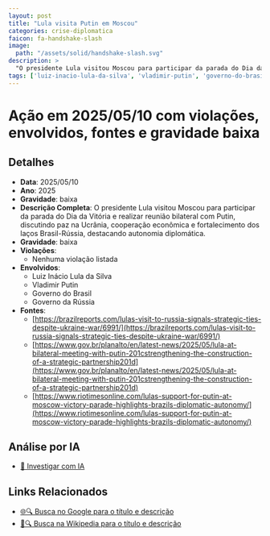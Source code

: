 ```yaml
---
layout: post
title: "Lula visita Putin em Moscou"
categories: crise-diplomatica
faicon: fa-handshake-slash
image:
  path: "/assets/solid/handshake-slash.svg"
description: > 
  "O presidente Lula visitou Moscou para participar da parada do Dia da Vitória e realizar reunião bilateral com Putin, discutindo paz na Ucrânia, cooperação econômica e fortalecimento dos laços Brasil-Rússia, destacando autonomia diplomática."
tags: ['luiz-inacio-lula-da-silva', 'vladimir-putin', 'governo-do-brasil', 'governo-da-russia', 'gravidade-baixa']
---
```


# Ação em 2025/05/10 com violações, envolvidos, fontes e gravidade baixa

## Detalhes
- **Data**: 2025/05/10
- **Ano**: 2025
- **Gravidade**: baixa
- **Descrição Completa**: O presidente Lula visitou Moscou para participar da parada do Dia da Vitória e realizar reunião bilateral com Putin, discutindo paz na Ucrânia, cooperação econômica e fortalecimento dos laços Brasil-Rússia, destacando autonomia diplomática.
- **Gravidade**: baixa <i class="fas fa-handshake fa-2x"></i>
- **Violações**:
  - Nenhuma violação listada
- **Envolvidos**:
  - Luiz Inácio Lula da Silva
  - Vladimir Putin
  - Governo do Brasil
  - Governo da Rússia
- **Fontes**:
  - [https://brazilreports.com/lulas-visit-to-russia-signals-strategic-ties-despite-ukraine-war/6991/](https://brazilreports.com/lulas-visit-to-russia-signals-strategic-ties-despite-ukraine-war/6991/)
  - [https://www.gov.br/planalto/en/latest-news/2025/05/lula-at-bilateral-meeting-with-putin-201cstrengthening-the-construction-of-a-strategic-partnership201d](https://www.gov.br/planalto/en/latest-news/2025/05/lula-at-bilateral-meeting-with-putin-201cstrengthening-the-construction-of-a-strategic-partnership201d)
  - [https://www.riotimesonline.com/lulas-support-for-putin-at-moscow-victory-parade-highlights-brazils-diplomatic-autonomy/](https://www.riotimesonline.com/lulas-support-for-putin-at-moscow-victory-parade-highlights-brazils-diplomatic-autonomy/)

## Análise por IA
- [🤖 Investigar com IA](https://www.perplexity.ai/search?q=%20Lula%20visita%20Putin%20em%20Moscou%20O%20presidente%20Lula%20visitou%20Moscou%20para%20participar%20da%20parada%20do%20Dia%20da%20Vit%C3%B3ria%20e%20realizar%20reuni%C3%A3o%20bilateral%20com%20Putin%2C%20discutindo%20paz%20na%20Ucr%C3%A2nia%2C%20coopera%C3%A7%C3%A3o%20econ%C3%B4mica%20e%20fortalecimento%20dos%20la%C3%A7os%20Brasil-R%C3%BAssia%2C%20destacando%20autonomia%20diplom%C3%A1tica.%20%202025%20gravidade%20baixa)

## Links Relacionados
- [🌐🔍 Busca no Google para o título e descrição](https://www.google.com/search?q=%20Lula%20visita%20Putin%20em%20Moscou%20O%20presidente%20Lula%20visitou%20Moscou%20para%20participar%20da%20parada%20do%20Dia%20da%20Vit%C3%B3ria%20e%20realizar%20reuni%C3%A3o%20bilateral%20com%20Putin%2C%20discutindo%20paz%20na%20Ucr%C3%A2nia%2C%20coopera%C3%A7%C3%A3o%20econ%C3%B4mica%20e%20fortalecimento%20dos%20la%C3%A7os%20Brasil-R%C3%BAssia%2C%20destacando%20autonomia%20diplom%C3%A1tica.%20%202025%20gravidade%20baixa)
- [📖🔍 Busca na Wikipedia para o título e descrição](https://pt.wikipedia.org/w/index.php?search=%20Lula%20visita%20Putin%20em%20Moscou%20O%20presidente%20Lula%20visitou%20Moscou%20para%20participar%20da%20parada%20do%20Dia%20da%20Vit%C3%B3ria%20e%20realizar%20reuni%C3%A3o%20bilateral%20com%20Putin%2C%20discutindo%20paz%20na%20Ucr%C3%A2nia%2C%20coopera%C3%A7%C3%A3o%20econ%C3%B4mica%20e%20fortalecimento%20dos%20la%C3%A7os%20Brasil-R%C3%BAssia%2C%20destacando%20autonomia%20diplom%C3%A1tica.%20%202025%20gravidade%20baixa)

